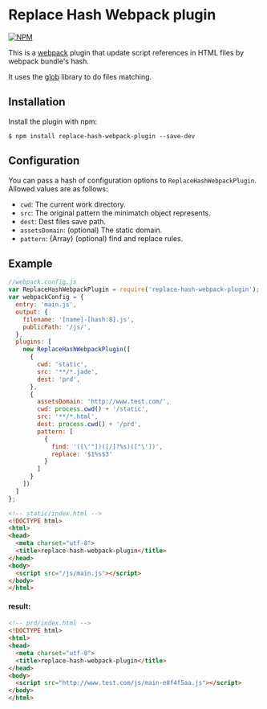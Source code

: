 # Replace Hash Webpack plugin

[![NPM](https://nodei.co/npm/replace-hash-webpack-plugin.png)](https://nodei.co/npm/replace-hash-webpack-plugin/)

This is a [webpack](http://webpack.github.io/) plugin that update script references in HTML files by webpack bundle's hash.

 It uses the [glob](https://github.com/isaacs/node-glob) library to do files matching.

## Installation

Install the plugin with npm:
```shell
$ npm install replace-hash-webpack-plugin --save-dev
```

## Configuration

You can pass a hash of configuration options to `ReplaceHashWebpackPlugin`.
Allowed values are as follows:

- `cwd`: The current work directory.
- `src`: The original pattern the minimatch object represents.
- `dest`: Dest files save path.
- `assetsDomain`: (optional) The static domain.
- `pattern`: {Array} (optional) find and replace rules.

## Example

```javascript
//webpack.config.js
var ReplaceHashWebpackPlugin = require('replace-hash-webpack-plugin');
var webpackConfig = {
  entry: 'main.js',
  output: {
    filename: '[name]-[hash:8].js',
    publicPath: '/js/',
  },
  plugins: [
    new ReplaceHashWebpackPlugin([
      {
        cwd: 'static',
        src: '**/*.jade',
        dest: 'prd',
      },
      {
        assetsDomain: 'http://www.test.com/',
        cwd: process.cwd() + '/static',
        src: '**/*.html',
        dest: process.cwd() + '/prd',
        pattern: [
          {
            find: '([\'"])([/]?%s)(["\'])',
            replace: '$1%s$3'
          }
        ]
      }
    ])
  ]
};
```

```html
<!-- static/index.html -->
<!DOCTYPE html>
<html>
<head>
  <meta charset="utf-8">
  <title>replace-hash-webpack-plugin</title>
</head>
<body>
  <script src="/js/main.js"></script>
</body>
</html>
```

#### result:

```html
<!-- prd/index.html -->
<!DOCTYPE html>
<html>
<head>
  <meta charset="utf-8">
  <title>replace-hash-webpack-plugin</title>
</head>
<body>
  <script src="http://www.test.com/js/main-e8f4f5aa.js"></script>
</body>
</html>
```
